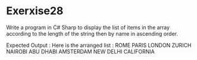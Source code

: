 # Exerxise28
Write a program in C# Sharp to display the list of items in the array according to the length of the string then by name in ascending order.

Expected Output :
Here is the arranged list :
ROME
PARIS
LONDON
ZURICH
NAIROBI
ABU DHABI
AMSTERDAM
NEW DELHI
CALIFORNIA
